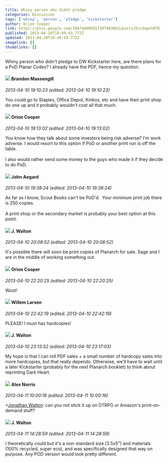 ```yaml
---
title: Whiny person who didnt pledge
categories: Discussion
tags: ['whiny', 'person', 'pledge', 'kickstarter']
author: Orion Cooper
link: https://plus.google.com/104748005017397983663/posts/Dic5mpUxM7E
published: 2013-04-10T18:49:43.772Z
updated: 2013-04-10T18:49:43.772Z
imagelink: []
thumblinks: []
---
```


Whiny person who didn&#39;t pledge to DW Kickstarter here, are there plans for a PoD Planar Codex? I already have the PDF, hence my question.
<div id='comment z13kvbaj4qzysp12g23asdphfxv0wd02y'>
  <h4><img src='{{site.baseurl}}//images/avatars/107796621777284360052_photo.jpg'> Brandon Massengill</h4>
      <p><cite>2013-04-10 19:10:23 (edited: 2013-04-10 19:10:23)</cite></p>
        <p>You could go to Staples, Office Depot, Kinkos, etc and have their print shop do one up and it probably wouldn&#39;t cost all that much.</p>
</div>
        

<div id='comment z13kvbaj4qzysp12g23asdphfxv0wd02y'>
  <h4><img src='{{site.baseurl}}//images/avatars/104748005017397983663_photo.jpg'> Orion Cooper</h4>
      <p><cite>2013-04-10 19:13:02 (edited: 2013-04-10 19:13:02)</cite></p>
        <p>You know how they talk about some investors being risk adverse? I&#39;m work adverse. I would resort to this option if PoD or another print run is off the table.<br /><br />I also would rather send some money to the guys who made it if they decide to do PoD.</p>
</div>
        

<div id='comment z13kvbaj4qzysp12g23asdphfxv0wd02y'>
  <h4><img src='{{site.baseurl}}//images/avatars/113677679278469240206_photo.jpg'> John Aegard</h4>
      <p><cite>2013-04-10 19:38:24 (edited: 2013-04-10 19:38:24)</cite></p>
        <p>As far as I know, Scout Books can&#39;t be PoD&#39;d.  Your minimum print job there is 250 copies. <br /><br />A print shop or the secondary market is probably your best option at this point.</p>
</div>
        

<div id='comment z13kvbaj4qzysp12g23asdphfxv0wd02y'>
  <h4><img src='{{site.baseurl}}//images/avatars/111694100408744715863_photo.jpg'> J. Walton</h4>
      <p><cite>2013-04-10 20:08:52 (edited: 2013-04-10 20:08:52)</cite></p>
        <p>It&#39;s possible there will soon be print copies of Planarch for sale. Sage and I are in the middle of working something out.</p>
</div>
        

<div id='comment z13kvbaj4qzysp12g23asdphfxv0wd02y'>
  <h4><img src='{{site.baseurl}}//images/avatars/104748005017397983663_photo.jpg'> Orion Cooper</h4>
      <p><cite>2013-04-10 22:20:25 (edited: 2013-04-10 22:20:25)</cite></p>
        <p>Woot!</p>
</div>
        

<div id='comment z13kvbaj4qzysp12g23asdphfxv0wd02y'>
  <h4><img src='{{site.baseurl}}//images/avatars/114744075195462115718_photo.jpg'> Willem Larsen</h4>
      <p><cite>2013-04-10 22:42:19 (edited: 2013-04-10 22:42:19)</cite></p>
        <p>PLEASE! I must haz hardcopies!</p>
</div>
        

<div id='comment z13kvbaj4qzysp12g23asdphfxv0wd02y'>
  <h4><img src='{{site.baseurl}}//images/avatars/111694100408744715863_photo.jpg'> J. Walton</h4>
      <p><cite>2013-04-10 23:13:52 (edited: 2013-04-10 23:17:03)</cite></p>
        <p>My hope is that I can roll PDF sales + a small number of hardcopy sales into more hardcopies, but that really depends. Otherwise, we&#39;ll have to wait until a later Kickstarter (probably for the next Planarch booklet) to think about reprinting Dark Heart.</p>
</div>
        

<div id='comment z13kvbaj4qzysp12g23asdphfxv0wd02y'>
  <h4><img src='{{site.baseurl}}//images/avatars/112750659160242168572_photo.jpg'> Alex Norris</h4>
      <p><cite>2013-04-11 10:00:16 (edited: 2013-04-11 10:00:16)</cite></p>
        <p><span class="proflinkWrapper"><span class="proflinkPrefix">+</span><a class="proflink" href="https://plus.google.com/111694100408744715863" oid="111694100408744715863">Jonathan Walton</a></span>: can you not stick it up on DTRPG or Amazon&#39;s print-on-demand stuff? </p>
</div>
        

<div id='comment z13kvbaj4qzysp12g23asdphfxv0wd02y'>
  <h4><img src='{{site.baseurl}}//images/avatars/111694100408744715863_photo.jpg'> J. Walton</h4>
      <p><cite>2013-04-11 14:28:59 (edited: 2013-04-11 14:28:59)</cite></p>
        <p>I theoretically could but it&#39;s a non-standard size (3.5x5&quot;) and materials (100% recycled, super eco), and was specifically designed that way on purpose. Any POD version would look pretty different.</p>
</div>
        